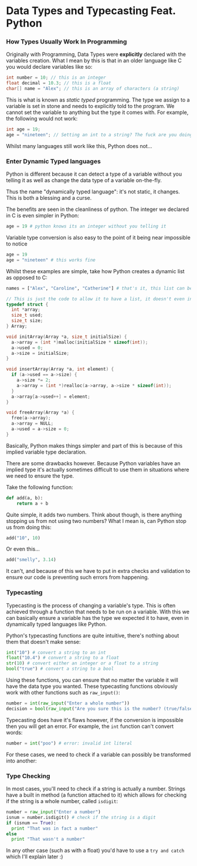# Data Types and Typecasting Feat. Python

### How Types Usually Work In Programming

Originally with Programming, Data Types were **explicitly** declared with the variables
creation. What I mean by this is that in an older language like C you would
declare variables like so:

```c
int number = 10; // this is an integer
float decimal = 10.3; // this is a float
char[] name = "Alex"; // this is an array of characters (a string)
```

This is what is known as *static typed* programming. The type we assign to a variable is
set in stone and needs to explicitly told to the program. We cannot set the variable to anything
but the type it comes with. For example, the following would not work:

```c
int age = 19;
age = "nineteen"; // Setting an int to a string? The fuck are you doing
```

Whilst many languages still work like this, Python does not...

### Enter Dynamic Typed languages

Python is different because it can detect a type of a variable without you telling it as well as change the
data type of a variable on-the-fly.

Thus the name "dynamically typed language": it's not static, it changes. This is both a blessing and a curse. 

The benefits are seen in the cleanliness of python. The integer we declared in C is even simpler in Python:

```python
age = 19 # python knows its an integer without you telling it
```

Variable type conversion is also easy to the point of it being near impossible to notice

```python
age = 19
age = "nineteen" # this works fine
```

Whilst these examples are simple, take how Python creates a dynamic list as opposed to C:

```python
names = ["Alex", "Caroline", "Catherine"] # that's it, this list can be updated and such
```

```c
// This is just the code to allow it to have a list, it doesn't even include  the  list
typedef struct {
  int *array;
  size_t used;
  size_t size;
} Array;

void initArray(Array *a, size_t initialSize) {
  a->array = (int *)malloc(initialSize * sizeof(int));
  a->used = 0;
  a->size = initialSize;
}

void insertArray(Array *a, int element) {
  if (a->used == a->size) {
    a->size *= 2;
    a->array = (int *)realloc(a->array, a->size * sizeof(int));
  }
  a->array[a->used++] = element;
}

void freeArray(Array *a) {
  free(a->array);
  a->array = NULL;
  a->used = a->size = 0;
}
```

Basically, Python makes things simpler and part of this is because of this implied
variable type declaration.

There are some drawbacks however. Because Python variables have an implied type it's actually
sometimes difficult to use them in situations where we need to ensure the type.

Take the following function:

```python
def add(a, b):
    return a + b
```

Quite simple, it adds two numbers. Think about though, is there anything stopping us from not using
two numbers? What I mean is, can Python stop us from doing this:

```python
add("10", 10)
```

Or even this...

```python
add("smelly", 3.14)
```

It can't, and because of this we have to put in extra checks and validation to ensure our code is 
preventing such errors from happening.

### Typecasting 

Typecasting is the process of changing a variable's type. This is often achieved through a function that needs to be run 
on a variable. With this we can basically ensure a variable has the type we expected it to have, even in dynamically typed languages
like Python.

Python's typecasting functions are quite intuitive, there's nothing about them that doesn't make sense:

```python
int("10") # convert a string to an int
float("10.4") # convert a string to a float
str(10) # convert either an integer or a float to a string
bool("true") # convert a string to a bool
```

Using these functions, you can ensure that no matter the variable it will have the data type you wanted.
These typecasting functions obviously work with other functions such as `raw_input()`:

```python
number = int(raw_input("Enter a whole number"))
decision = bool(raw_input("Are you sure this is the number? (true/false)"))
```

Typecasting does have it's flaws however, if the conversion is impossible then you will get an error. For 
example, the `int` function can't convert words:

```python
number = int("poo") # error: invalid int literal
```

For these cases, we need to check if a variable can possibly be transformed into another:

### Type Checking

In most cases, you'll need to check if a string is actually a number. Strings have a built in method (a function attached
to it) which allows for checking if the string is a whole number, called `isdigit`:

```python
number = raw_input("Enter a number")
isnum = number.isdigit() # check if the string is a digit
if (isnum == True):
  print "That was in fact a number"
else
  print "That wasn't a number"
```

In any other case (such as with a float) you'd have to use a `try and catch` which I'll explain later :)